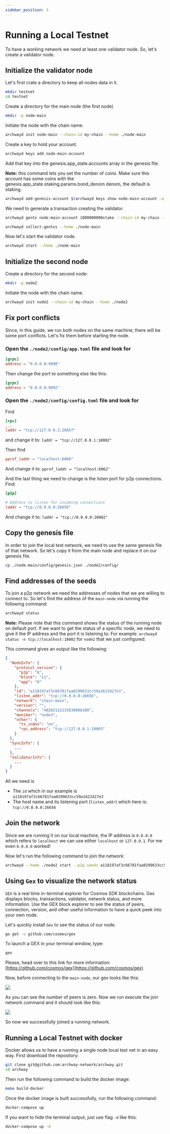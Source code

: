 ```yaml
---
sidebar_position: 3
---
```


# Running a Local Testnet

To have a working network we need at least one validator node. So, let's create a validator node.

## Initialize the validator node

Let's first crate a directory to keep all nodes data in it.

```bash
mkdir testnet
cd testnet
```

Create a directory for the main node (the first node)

```bash
mkdir -p node-main
```

Initiate the node with the chain name:

```bash
archwayd init node-main --chain-id my-chain --home ./node-main
```

Create a key to hold your account.

```bash
archwayd keys add node-main-account
```

Add that key into the genesis.app_state.accounts array in the genesis file.

**Note:** this command lets you set the number of coins. Make sure this account has some coins
with the genesis.app_state.staking.params.bond_denom denom, the default is staking.

```bash
archwayd add-genesis-account $(archwayd keys show node-main-account -a) 1000000000stake,1000000000validatortoken --home ./node-main
```

We need to generate a transaction creating the validator.

```bash
archwayd gentx node-main-account 1000000000stake --chain-id my-chain --home ./node-main

archwayd collect-gentxs --home ./node-main
```

Now let's start the validator node.

```bash
archwayd start --home ./node-main
```

## Initialize the second node

Create a directory for the second node:

```bash
mkdir -p node2
```

Initiate the node with the chain name.

```bash
archwayd init node2 --chain-id my-chain --home ./node2
```

## Fix port conflicts

Since, in this guide, we run both nodes on the same machine, there will be some port conflicts.
Let's fix them before starting the node.

### Open the `./node2/config/app.toml` file and look for

```toml
[grpc]
address = "0.0.0.0:9090"
```

Then change the port to something else like this:

```toml
[grpc]
address = "0.0.0.0:9092"
```

### Open the `./node2/config/config.toml` file and look for

Find

```toml
[rpc]
...
laddr = "tcp://127.0.0.1:26657"
```

and change it to: `laddr = "tcp://127.0.0.1:10002"`

Then find

```toml
pprof_laddr = "localhost:6060"
```

And change it to: `pprof_laddr = "localhost:6062"`

And the last thing we need to change is the listen port for p2p connections. Find:

```toml
[p2p]

# Address to listen for incoming connections
laddr = "tcp://0.0.0.0:26656"
```

And change it to: `laddr = "tcp://0.0.0.0:20002"`

## Copy the genesis file

In order to join the local test network, we need to use the same genesis file of that network.
So let's copy it from the main node and replace it on our genesis file.

```bash
cp ./node-main/config/genesis.json ./node2/config/
```

## Find addresses of the seeds

To join a p2p network we need the addresses of nodes that we are willing to connect to.
So let's find the address of the `main-node` via running the following command:

```bash
archwayd status
```

**Note:** Please note that this command shows the status of the running node on default port. If we want to get the status of a specific node, we need to give it the IP address and the port it is listening to. For example: `archwayd status -n tcp://localhost:10002` for `node2` that we just configured.

This command gives an output like the following:

```json
{
  "NodeInfo": {
    "protocol_version": {
      "p2p": "8",
      "block": "11",
      "app": "0"
    },
    "id": "a118197af3c66781faa0299633cc59a1622d27e3",
    "listen_addr": "tcp://0.0.0.0:26656",
    "network": "chain-main",
    "version": "",
    "channels": "40202122233038606100",
    "moniker": "node3",
    "other": {
      "tx_index": "on",
      "rpc_address": "tcp://127.0.0.1:10003"
    }
  },
  "SyncInfo": {
    ...
  },
  "ValidatorInfo": {
    ...
  }
}
```

All we need is

- The `id` which in our example is `a118197af3c66781faa0299633cc59a1622d27e3`
- The host name and its listening port (`listen_addr`) which here is: `tcp://0.0.0.0:26656`

## Join the network

Since we are running it on our local machine, the IP address is `0.0.0.0` which refers to `localhost` we can use either `localhost` or `127.0.0.1`. For me even `0.0.0.0` worked!

Now let's run the following command to join the network:

```bash
archwayd --home ./node2 start --p2p.seeds a118197af3c66781faa0299633cc59a1622d27e3@localhost:26656
```

## Using `Gex` to visualize the network status

`GEX` is a real time in-terminal explorer for Cosmos SDK blockchains. Gex displays blocks, transactions, validator, network status, and more information. Use the GEX block explorer to see the status of peers, connection, version, and other useful information to have a quick peek into your own node.

Let's quickly install `Gex` to see the status of our node.

```bash
go get -u github.com/cosmos/gex
```

To launch a GEX in your terminal window, type:

```bash
gex
```

Please, head over to this link for more information:
[https://github.com/cosmos/gex](https://github.com/cosmos/gex)

Now, before connecting to the `main-node`, our gex looks like this:

![](../assets/Gex01.png)

As you can see the number of peers is zero. Now we run execute the join network command and it should look like this:

![](../assets/Gex02.png)

So now we successfully joined a running network.

## Running a Local Testnet with docker

Docker allows us to have a running a single node local test net in an easy way.
First download the repository:

```bash
git clone git@github.com:archway-network/archway.git
cd archway
```

Then run the following command to build the docker image:

```bash
make build-docker
```

Once the docker image is built successfully, run the following command:

```bash
docker-compose up
```

If you want to hide the terminal output, just use flag `-d` like this:

```bash
docker-compose up -d
```

